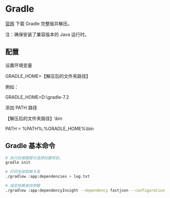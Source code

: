 # Gradle

[官网](https://gradle.org) 下载 Gradle 完整版并解压。

注：确保安装了兼容版本的 Java 运行时。

## 配置

设置环境变量

GRADLE_HOME=【解压后的文件夹路径】

例如：

GRADLE_HOME=D:\gradle-7.2

添加 PATH 路径

【解压后的文件夹路径】\bin

PATH = %PATH%;%GRADLE_HOME%\bin

## Gradle 基本命令

```bash
# 执行后根据提示选择创建项目。
gradle init

# 打印全部依赖关系
./gradlew :app:dependencies > log.txt

# 指定依赖查找参数
./gradlew :app:dependencyInsight --dependency fastjson --configuration compile
```

